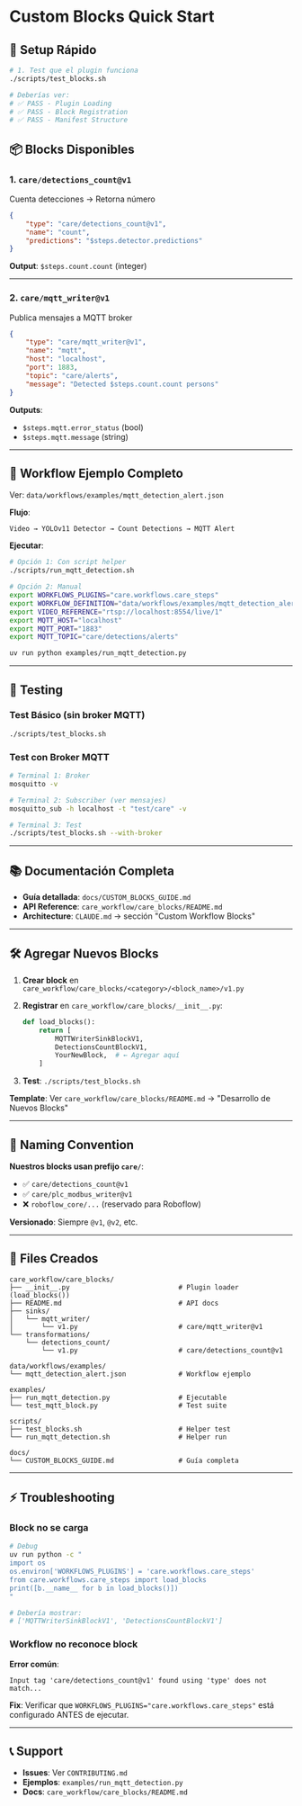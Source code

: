 # Custom Blocks Quick Start

## 🚀 Setup Rápido

```bash
# 1. Test que el plugin funciona
./scripts/test_blocks.sh

# Deberías ver:
# ✅ PASS - Plugin Loading
# ✅ PASS - Block Registration
# ✅ PASS - Manifest Structure
```

## 📦 Blocks Disponibles

### 1. `care/detections_count@v1`
Cuenta detecciones → Retorna número

```json
{
    "type": "care/detections_count@v1",
    "name": "count",
    "predictions": "$steps.detector.predictions"
}
```

**Output**: `$steps.count.count` (integer)

---

### 2. `care/mqtt_writer@v1`
Publica mensajes a MQTT broker

```json
{
    "type": "care/mqtt_writer@v1",
    "name": "mqtt",
    "host": "localhost",
    "port": 1883,
    "topic": "care/alerts",
    "message": "Detected $steps.count.count persons"
}
```

**Outputs**:
- `$steps.mqtt.error_status` (bool)
- `$steps.mqtt.message` (string)

---

## 🎯 Workflow Ejemplo Completo

Ver: `data/workflows/examples/mqtt_detection_alert.json`

**Flujo**:
```
Video → YOLOv11 Detector → Count Detections → MQTT Alert
```

**Ejecutar**:
```bash
# Opción 1: Con script helper
./scripts/run_mqtt_detection.sh

# Opción 2: Manual
export WORKFLOWS_PLUGINS="care.workflows.care_steps"
export WORKFLOW_DEFINITION="data/workflows/examples/mqtt_detection_alert.json"
export VIDEO_REFERENCE="rtsp://localhost:8554/live/1"
export MQTT_HOST="localhost"
export MQTT_PORT="1883"
export MQTT_TOPIC="care/detections/alerts"

uv run python examples/run_mqtt_detection.py
```

---

## 🧪 Testing

### Test Básico (sin broker MQTT)
```bash
./scripts/test_blocks.sh
```

### Test con Broker MQTT
```bash
# Terminal 1: Broker
mosquitto -v

# Terminal 2: Subscriber (ver mensajes)
mosquitto_sub -h localhost -t "test/care" -v

# Terminal 3: Test
./scripts/test_blocks.sh --with-broker
```

---

## 📚 Documentación Completa

- **Guía detallada**: `docs/CUSTOM_BLOCKS_GUIDE.md`
- **API Reference**: `care_workflow/care_blocks/README.md`
- **Architecture**: `CLAUDE.md` → sección "Custom Workflow Blocks"

---

## 🛠️ Agregar Nuevos Blocks

1. **Crear block** en `care_workflow/care_blocks/<category>/<block_name>/v1.py`

2. **Registrar** en `care_workflow/care_blocks/__init__.py`:
   ```python
   def load_blocks():
       return [
           MQTTWriterSinkBlockV1,
           DetectionsCountBlockV1,
           YourNewBlock,  # ← Agregar aquí
       ]
   ```

3. **Test**: `./scripts/test_blocks.sh`

**Template**: Ver `care_workflow/care_blocks/README.md` → "Desarrollo de Nuevos Blocks"

---

## 🎨 Naming Convention

**Nuestros blocks usan prefijo `care/`**:
- ✅ `care/detections_count@v1`
- ✅ `care/plc_modbus_writer@v1`
- ❌ `roboflow_core/...` (reservado para Roboflow)

**Versionado**: Siempre `@v1`, `@v2`, etc.

---

## 🔧 Files Creados

```
care_workflow/care_blocks/
├── __init__.py                           # Plugin loader (load_blocks())
├── README.md                             # API docs
├── sinks/
│   └── mqtt_writer/
│       └── v1.py                         # care/mqtt_writer@v1
└── transformations/
    └── detections_count/
        └── v1.py                         # care/detections_count@v1

data/workflows/examples/
└── mqtt_detection_alert.json             # Workflow ejemplo

examples/
├── run_mqtt_detection.py                 # Ejecutable
└── test_mqtt_block.py                    # Test suite

scripts/
├── test_blocks.sh                        # Helper test
└── run_mqtt_detection.sh                 # Helper run

docs/
└── CUSTOM_BLOCKS_GUIDE.md                # Guía completa
```

---

## ⚡ Troubleshooting

### Block no se carga

```bash
# Debug
uv run python -c "
import os
os.environ['WORKFLOWS_PLUGINS'] = 'care.workflows.care_steps'
from care.workflows.care_steps import load_blocks
print([b.__name__ for b in load_blocks()])
"

# Debería mostrar:
# ['MQTTWriterSinkBlockV1', 'DetectionsCountBlockV1']
```

### Workflow no reconoce block

**Error común**:
```
Input tag 'care/detections_count@v1' found using 'type' does not match...
```

**Fix**: Verificar que `WORKFLOWS_PLUGINS="care.workflows.care_steps"` está configurado ANTES de ejecutar.

---

## 📞 Support

- **Issues**: Ver `CONTRIBUTING.md`
- **Ejemplos**: `examples/run_mqtt_detection.py`
- **Docs**: `care_workflow/care_blocks/README.md`
